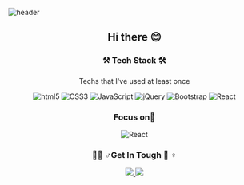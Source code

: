 
![header](https://capsule-render.vercel.app/api?type=Soft&color=58f983&height=200&section=header&text=ChaEunmi&fontSize=90&animation=fadeIn&fontColor=aa8d88)

<div align="center">
 <h2>Hi there 😊</h2>
 
 <h3>⚒ Tech Stack 🛠</h3>
 <p>Techs that I've used at least once</p>
 
 ![html5](http://img.shields.io/badge/-HTML5-eda3a1?style=flat-square&logo=html5&logoColor="black"/)
 ![CSS3](http://img.shields.io/badge/-CSS3-f7be62?style=flat-square&logo=css3&logoColor="black"/)
 ![JavaScript](http://img.shields.io/badge/-JavaScript-fff833?style=flat-square&logo=javascript&logoColor="black"/)
 ![jQuery](http://img.shields.io/badge/-jQuery-58f983?style=flat-square&logo=jquery&logoColor="black"/)
 ![Bootstrap](http://img.shields.io/badge/-Bootstrap-14dce3?style=flat-square&logo=bootstrap&logoColor="black"/)
 ![React](http://img.shields.io/badge/-React-007dff?style=flat-square&logo=react&logoColor="black"/)
 <br>
  <h3>Focus on🔎</h3>

 ![React](http://img.shields.io/badge/-React-007dff?style=flat-square&logo=react&logoColor="black"/)
 
  <h3> 🙋‍♂️ ♂️Get In Tough 🙋‍ ♀️</h3>
  <a href="https://mail.naver.com/write">
    <img src="http://img.shields.io/badge/Email-eda3a1?style=flat-square&logo=naver&logoColor=black&link=https://mail.naver.com/write">
 </a>
    <a href="https://www.instagram.com/em_charming/">
    <img src="http://img.shields.io/badge/Instagram-007dff?style=flat-square&logo=instagram&logoColor=black&link=https://www.instagram.com/em_charming/">
    </a>
</div>
